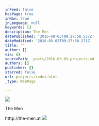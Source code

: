 ```yaml
---
inFeed: false
hasPage: true
inNav: true
inLanguage: null
keywords: []
description: The Men
datePublished: '2016-08-03T09:27:58.557Z'
dateModified: '2016-08-03T09:27:50.271Z'
title: ''
author: []
via: {}
sourcePath: _posts/2016-08-03-projects.md
authors: []
publisher: {}
starred: false
url: projects/index.html
_type: WebPage

---
```

![](https://the-grid-user-content.s3-us-west-2.amazonaws.com/158e4ea4-be57-4248-8677-1abcec0d7e03.jpg)

The Men

htttp://the-men.at
![](https://the-grid-user-content.s3-us-west-2.amazonaws.com/c359a82f-8dc3-46c2-a9d5-89c35678c986.jpg)